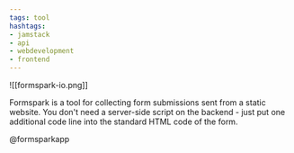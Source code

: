 ```yaml
---
tags: tool
hashtags:
- jamstack
- api
- webdevelopment
- frontend
---
```


![[formspark-io.png]]

Formspark is a tool for collecting form submissions sent from a static website. You don't need a server-side script on the backend - just put one additional code line into the standard HTML code of the form.

@formsparkapp
